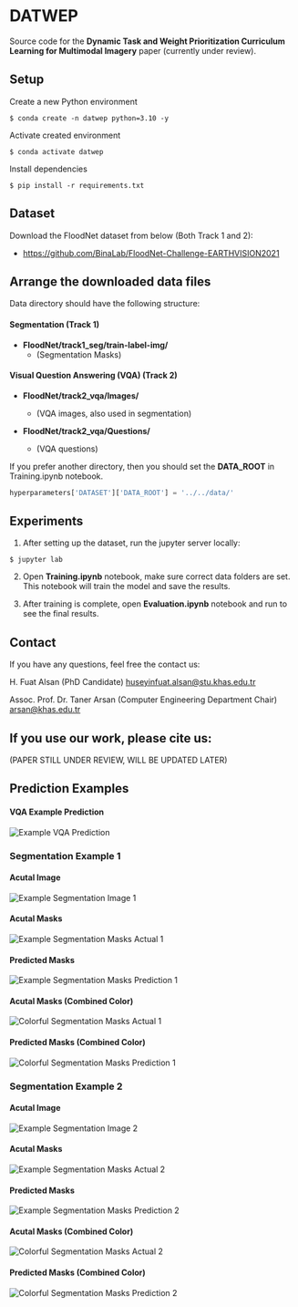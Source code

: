 # DATWEP
Source code for the **Dynamic Task and Weight Prioritization Curriculum Learning for Multimodal Imagery** paper (currently under review). 

## Setup
Create a new Python environment

```console
$ conda create -n datwep python=3.10 -y
```
Activate created environment

```console
$ conda activate datwep
```

Install dependencies
```console
$ pip install -r requirements.txt
```


## Dataset
Download the FloodNet dataset from below (Both Track 1 and 2):
* https://github.com/BinaLab/FloodNet-Challenge-EARTHVISION2021

## Arrange the downloaded data files
Data directory should have the following structure:

#### Segmentation (Track 1)
* **FloodNet/track1_seg/train-label-img/** 
    * (Segmentation Masks)

#### Visual Question Answering (VQA) (Track 2)
* **FloodNet/track2_vqa/Images/**
    *  (VQA images, also used in segmentation) 

* **FloodNet/track2_vqa/Questions/** 
    * (VQA questions)

If you prefer another directory, then you should set the **DATA_ROOT** in Training.ipynb notebook.

```python
hyperparameters['DATASET']['DATA_ROOT'] = '../../data/'
```

## Experiments
1. After setting up the dataset, run the jupyter server locally:

```console
$ jupyter lab
```

2. Open **Training.ipynb** notebook, make sure correct data folders are set. This notebook will train the model and save the results. 

3. After training is complete, open **Evaluation.ipynb** notebook and run to see the final results.

## Contact
If you have any questions, feel free the contact us:

H. Fuat Alsan (PhD Candidate)
huseyinfuat.alsan@stu.khas.edu.tr

Assoc. Prof. Dr. Taner Arsan (Computer Engineering Department Chair)
arsan@khas.edu.tr


## If you use our work, please cite us:
(PAPER STILL UNDER REVIEW, WILL BE UPDATED LATER)

## Prediction Examples
#### VQA Example Prediction
![Example VQA Prediction](assets/vqa_pair_1.jpg)

### Segmentation Example 1
#### Acutal Image
![Example Segmentation Image 1](assets/segmentation_image_1.jpg)

#### Acutal Masks
![Example Segmentation Masks Actual 1](assets/masks_actual_1.jpg)

#### Predicted Masks
![Example Segmentation Masks Prediction 1](assets/masks_prediction_1.jpg)

#### Acutal Masks (Combined Color)
![Colorful Segmentation Masks Actual 1](assets/colorful_masks_actual_1.jpg)

#### Predicted Masks (Combined Color)
![Colorful Segmentation Masks Prediction 1](assets/colorful_masks_prediction_1.jpg)

### Segmentation Example 2
#### Acutal Image
![Example Segmentation Image 2](assets/segmentation_image_2.jpg)

#### Acutal Masks
![Example Segmentation Masks Actual 2](assets/masks_actual_2.jpg)

#### Predicted Masks
![Example Segmentation Masks Prediction 2](assets/masks_prediction_2.jpg)

#### Acutal Masks (Combined Color)
![Colorful Segmentation Masks Actual 2](assets/colorful_masks_actual_2.jpg)

#### Predicted Masks (Combined Color)
![Colorful Segmentation Masks Prediction 2](assets/colorful_masks_prediction_2.jpg)

